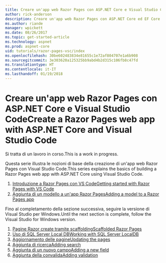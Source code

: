 ```yaml
---
title: Creare un'app web Razor Pages con ASP.NET Core e Visual Studio Code
author: rick-anderson
description: Creare un'app web Razor Pages con ASP.NET Core ed EF Core.
ms.author: riande
manager: wpickett
ms.date: 08/26/2017
ms.topic: get-started-article
ms.technology: aspnet
ms.prod: aspnet-core
uid: tutorials/razor-pages-vsc/index
ms.openlocfilehash: 30be602483834e81655c1e72af804707e1a6b908
ms.sourcegitcommit: 3e303620a125325bb9abd4b2d315c106fb8c47fd
ms.translationtype: HT
ms.contentlocale: it-IT
ms.lasthandoff: 01/19/2018
---
```

# <a name="create-a-razor-pages-web-app-with-aspnet-core-and-visual-studio-code"></a><span data-ttu-id="d39af-103">Creare un'app web Razor Pages con ASP.NET Core e Visual Studio Code</span><span class="sxs-lookup"><span data-stu-id="d39af-103">Create a Razor Pages web app with ASP.NET Core and Visual Studio Code</span></span>

<span data-ttu-id="d39af-104">Si tratta di un lavoro in corso.</span><span class="sxs-lookup"><span data-stu-id="d39af-104">This is a work in progress.</span></span>

<span data-ttu-id="d39af-105">Questa serie illustra le nozioni di base della creazione di un'app web Razor Pages con Visual Studio Code.</span><span class="sxs-lookup"><span data-stu-id="d39af-105">This series explains the basics of building a Razor Pages web app with ASP.NET Core using Visual Studio Code.</span></span>

1. [<span data-ttu-id="d39af-106">Introduzione a Razor Pages con VS Code</span><span class="sxs-lookup"><span data-stu-id="d39af-106">Getting started with Razor Pages with VS Code</span></span>](xref:tutorials/razor-pages-vsc/razor-pages-start)
1. [<span data-ttu-id="d39af-107">Aggiunta di un modello a un'app Razor Pages</span><span class="sxs-lookup"><span data-stu-id="d39af-107">Adding a model to a Razor Pages app</span></span>](xref:tutorials/razor-pages-vsc/model)

<span data-ttu-id="d39af-108">Fino al completamento della sezione successiva, seguire la versione di Visual Studio per Windows.</span><span class="sxs-lookup"><span data-stu-id="d39af-108">Until the next section is complete, follow the Visual Studio for Windows version.</span></span>


1. [<span data-ttu-id="d39af-109">Pagine Razor create tramite scaffolding</span><span class="sxs-lookup"><span data-stu-id="d39af-109">Scaffolded Razor Pages</span></span>](xref:tutorials/razor-pages/page)
1. [<span data-ttu-id="d39af-110">Uso di SQL Server Local DB</span><span class="sxs-lookup"><span data-stu-id="d39af-110">Working with SQL Server LocalDB</span></span>](xref:tutorials/razor-pages/sql)
1. [<span data-ttu-id="d39af-111">Aggiornamento delle pagine</span><span class="sxs-lookup"><span data-stu-id="d39af-111">Updating the pages</span></span>](xref:tutorials/razor-pages/da1)
1. [<span data-ttu-id="d39af-112">Aggiunta di ricerca</span><span class="sxs-lookup"><span data-stu-id="d39af-112">Adding search</span></span>](xref:tutorials/razor-pages/search)
1. [<span data-ttu-id="d39af-113">Aggiunta di un nuovo campo</span><span class="sxs-lookup"><span data-stu-id="d39af-113">Adding a new field</span></span>](xref:tutorials/razor-pages/new-field)
1. [<span data-ttu-id="d39af-114">Aggiunta della convalida</span><span class="sxs-lookup"><span data-stu-id="d39af-114">Adding validation</span></span>](xref:tutorials/razor-pages/validation)

